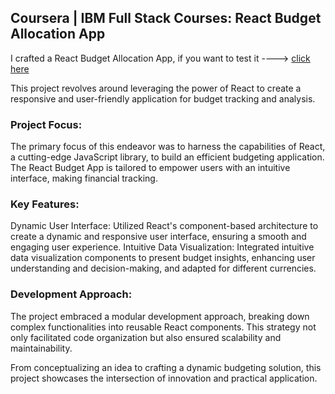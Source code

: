 ## Coursera | IBM Full Stack Courses: React Budget Allocation App

I crafted a React Budget Allocation App, if you want to test it ----> [click here](https://jean-joooo.github.io/ejtos-react_budget_app/)

This project revolves around leveraging the power of React to create a responsive and user-friendly application for budget tracking and analysis.

### Project Focus:
The primary focus of this endeavor was to harness the capabilities of React, a cutting-edge JavaScript library, to build an efficient budgeting application. The React Budget App is tailored to empower users with an intuitive interface, making financial tracking.

### Key Features:
Dynamic User Interface: Utilized React's component-based architecture to create a dynamic and responsive user interface, ensuring a smooth and engaging user experience.
Intuitive Data Visualization: Integrated intuitive data visualization components to present budget insights, enhancing user understanding and decision-making, and adapted for different currencies.

### Development Approach:
The project embraced a modular development approach, breaking down complex functionalities into reusable React components. This strategy not only facilitated code organization but also ensured scalability and maintainability.

From conceptualizing an idea to crafting a dynamic budgeting solution, this project showcases the intersection of innovation and practical application.

